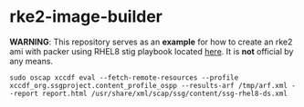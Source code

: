 # rke2-image-builder

__WARNING__: This repository serves as an __example__ for how to create an rke2 ami with packer using RHEL8 stig playbook located [here](https://github.com/RedHatGov/rhel8-stig-latest).  It is __not__ official by any means.

```
sudo oscap xccdf eval --fetch-remote-resources --profile xccdf_org.ssgproject.content_profile_ospp --results-arf /tmp/arf.xml --report report.html /usr/share/xml/scap/ssg/content/ssg-rhel8-ds.xml
```

